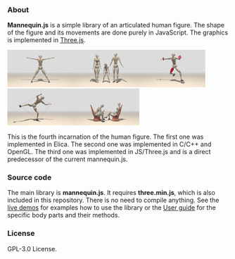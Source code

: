 ### About
**Mannequin.js** is a simple library of an articulated human figure. The shape of the figure
and its movements are done purely in JavaScript. The graphics is implemented in
[Three.js](threejs.org).

<img src="demos/snapshots/demo-mannequin-01.jpg" width="150"><img src="demos/snapshots/demo-mannequin-02.jpg" width="150"><img src="demos/snapshots/demo-mannequin-03.jpg" width="150"><img src="demos/snapshots/demo-mannequin-04.jpg" width="150"><img src="demos/snapshots/demo-mannequin-05.jpg" width="150">

This is the fourth incarnation of the human figure. The first one was implemented
in Elica. The second one was implemented in C/C++ and OpenGL. The third one
was implemented in JS/Three.js and is a direct predecessor of the current mannequin.js.

### Source code

The main library is **mannequin.js**. It requires **three.min.js**, which is also
included in this repository. There is no need to compile anything. See the
[live demos](https://boytchev.github.io/mannequin.js/demos) for examples how to use
the library or the [User guide](https://boytchev.github.io/mannequin.js/docs)
for the specific body parts and their methods.

### License

GPL-3.0 License.


